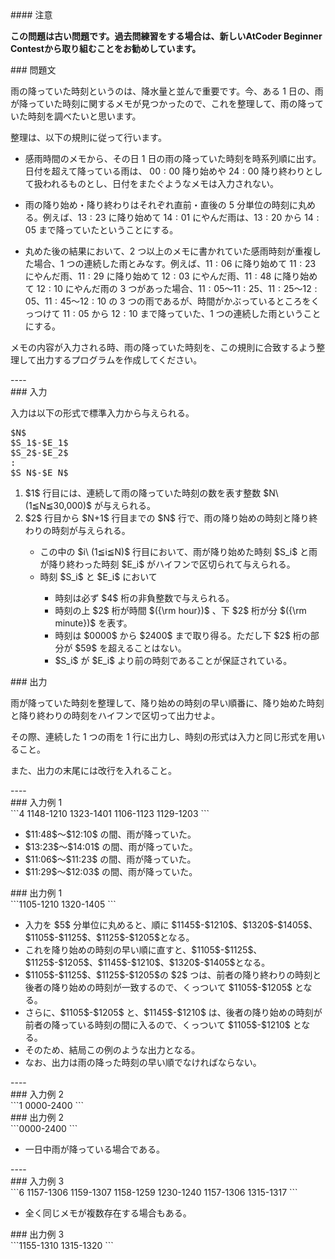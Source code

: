 <div>

<div>
#### 注意
<p>
<b>
この問題は古い問題です。過去問練習をする場合は、新しいAtCoder Beginner Contestから取り組むことをお勧めしています。</b>
</p>
### 問題文
<section>

雨の降っていた時刻というのは、降水量と並んで重要です。今、ある $1$ 日の、雨が降っていた時刻に関するメモが見つかったので、これを整理して、雨の降っていた時刻を調べたいと思います。


整理は、以下の規則に従って行います。
<ul>
<li>

感雨時間のメモから、その日 $1$ 日の雨の降っていた時刻を時系列順に出す。日付を超えて降っている雨は、 $00:00$ 降り始めや $24:00$ 降り終わりとして扱われるものとし、日付をまたぐようなメモは入力されない。
</li>
<li>

雨の降り始め・降り終わりはそれぞれ直前・直後の $5$ 分単位の時刻に丸める。例えば、$13:23$ に降り始めて $14:01$ にやんだ雨は、$13:20$ から $14:05$ まで降っていたということにする。
</li>
<li>

丸めた後の結果において、$2$ つ以上のメモに書かれていた感雨時刻が重複した場合、$1$ つの連続した雨とみなす。例えば、$11:06$ に降り始めて $11:23$ にやんだ雨、$11:29$ に降り始めて $12:03$ にやんだ雨、$11:48$ に降り始めて $12:10$ にやんだ雨の $3$ つがあった場合、$11:05$〜$11:25$、$11:25$〜$12:05$、$11:45$〜$12:10$ の $3$ つの雨であるが、時間がかぶっているところをくっつけて $11:05$ から $12:10$ まで降っていた、$1$ つの連続した雨ということにする。
</li>
</ul>


メモの内容が入力される時、雨の降っていた時刻を、この規則に合致するよう整理して出力するプログラムを作成してください。
</section>
</div>
----
<div>
### 入力
<section>

入力は以下の形式で標準入力から与えられる。
<pre>
$N$
$S_1$-$E_1$
$S_2$-$E_2$
:
$S_N$-$E_N$
</pre>
<ol>
<li>
$1$ 行目には、連続して雨の降っていた時刻の数を表す整数 $N\ (1≦N≦30,000)$ が与えられる。</li>
<li>
$2$ 行目から $N+1$ 行目までの $N$ 行で、雨の降り始めの時刻と降り終わりの時刻が与えられる。</li>
<ul>
<li>
この中の $i\ (1≦i≦N)$ 行目において、雨が降り始めた時刻 $S_i$ と雨が降り終わった時刻 $E_i$ がハイフンで区切られて与えられる。</li>
<li>
時刻 $S_i$ と $E_i$ において</li>
<ul>
<li>
時刻は必ず $4$ 桁の非負整数で与えられる。</li>
<li>
時刻の上 $2$ 桁が時間 $({\rm hour})$ 、下 $2$ 桁が分 $({\rm minute})$ を表す。</li>
<li>
時刻は $0000$ から $2400$ まで取り得る。ただし下 $2$ 桁の部分が $59$ を超えることはない。</li>
<li>
$S_i$ が $E_i$ より前の時刻であることが保証されている。</li>
</ul>
</ul>
</ol>
</section>
</div>
<div>
### 出力
<section>

雨が降っていた時刻を整理して、降り始めの時刻の早い順番に、降り始めた時刻と降り終わりの時刻をハイフンで区切って出力せよ。

その際、連続した $1$ つの雨を $1$ 行に出力し、時刻の形式は入力と同じ形式を用いること。

また、出力の末尾には改行を入れること。
</section>
</div>
----
<div>
### 入力例 1
<section>
```4
1148-1210
1323-1401
1106-1123
1129-1203
```
<ul>
<li>
$11:48$〜$12:10$ の間、雨が降っていた。</li>
<li>
$13:23$〜$14:01$ の間、雨が降っていた。</li>
<li>
$11:06$〜$11:23$ の間、雨が降っていた。</li>
<li>
$11:29$〜$12:03$ の間、雨が降っていた。</li>
</ul>
</section>
</div>
<div>
### 出力例 1
<section>
```1105-1210
1320-1405
```
<ul>
<li>
入力を $5$ 分単位に丸めると、順に $1145$-$1210$、$1320$-$1405$、$1105$-$1125$、$1125$-$1205$となる。</li>
<li>
これを降り始めの時刻の早い順に直すと、$1105$-$1125$、$1125$-$1205$、$1145$-$1210$、$1320$-$1405$となる。</li>
<li>
$1105$-$1125$、$1125$-$1205$の $2$ つは、前者の降り終わりの時刻と後者の降り始めの時刻が一致するので、くっついて $1105$-$1205$ となる。</li>
<li>
さらに、$1105$-$1205$ と、$1145$-$1210$ は、後者の降り始めの時刻が前者の降っている時刻の間に入るので、くっついて $1105$-$1210$ となる。</li>
<li>
そのため、結局この例のような出力となる。</li>
<li>
なお、出力は雨の降った時刻の早い順でなければならない。</li>
</ul>
</section>
</div>
----
<div>
### 入力例 2
<section>
```1
0000-2400
```
</section>
</div>
<div>
### 出力例 2
<section>
```0000-2400
```
<ul>
<li>
一日中雨が降っている場合である。</li>
</ul>
</section>
</div>
----
<div>
### 入力例 3
<section>
```6
1157-1306
1159-1307
1158-1259
1230-1240
1157-1306
1315-1317
```
<ul>
<li>
全く同じメモが複数存在する場合もある。</li>
</ul>
</section>
</div>
<div>
### 出力例 3
<section>
```1155-1310
1315-1320
```
</section>
</div>

</div>
